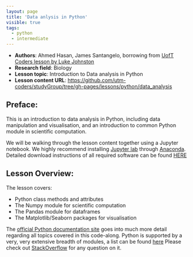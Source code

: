 ```yaml
---
layout: page
title: 'Data anlysis in Python'
visible: true
tags:
  - python
  - intermediate
---
```


 - **Authors**: Ahmed Hasan, James Santangelo, borrowing from [UofT Coders lesson by Luke Johnston](https://github.com/UofTCoders/studyGroup/blob/gh-pages/lessons/python/pandas2/UofT-pandas.ipynb)
 - **Research field**: Biology
 - **Lesson topic**: Introduction to Data analysis in Python
 - **Lesson content URL**: <https://github.com/utm-coders/studyGroup/tree/gh-pages/lessons/python/data_analysis>

## Preface: ##

This is an introduction to data analysis in Python, including data manipulation and
visualisation, and an introduction to common Python module in scientific computation.

We will be walking through the lesson content together using a
Jupyter notebook. We highly recommend installing [Jupyter lab](https://jupyterlab.readthedocs.io/en/stable/getting_started/installation.html)
through [Anaconda](https://www.anaconda.com/distribution/). Detailed
download instructions of all required software can be found [HERE](https://github.com/utm-coders/studyGroup/blob/gh-pages/lessons/install-git-python-r.md)


## Lesson Overview: ##

The lesson covers:

* Python class methods and attributes
* The Numpy module for scientific computation
* The Pandas module for dataframes
* The Matplotlib/Seaborn packages for visualisation

The [official Python documentation site](https://docs.python.org) goes into much more detail
regarding all topics covered in this code-along.  Python is supported
by a very, very extensive breadth of modules, a list can be found [here](https://pypi.python.org/pypi)
Please check out [StackOverflow](https://stackoverflow.com/questions/tagged/python) for
 any question on it.
